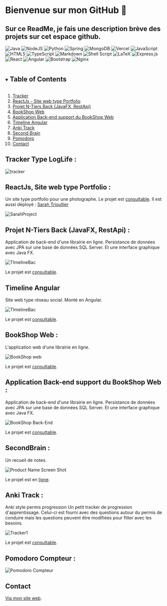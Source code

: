 # Bienvenue sur mon GitHub 👋

<!--
**Charlene19/Charlene19** is a ✨ _special_ ✨ repository because its `README.md` (this file) appears on your GitHub profile.

Here are some ideas to get you started:

- 🔭 I’m currently working on ...
- 🌱 I’m currently learning ...
- 👯 I’m looking to collaborate on ...
- 🤔 I’m looking for help with ...
- 💬 Ask me about ...
- 📫 How to reach me: ...
- 😄 Pronouns: ...
- ⚡ Fun fact: ...
-->

## Sur ce ReadMe, je fais une description brève des projets sur cet espace github. 

<img alt="Java" src="https://img.shields.io/badge/java-%23ED8B00.svg?&style=for-the-badge&logo=java&logoColor=white"/>  <img alt="NodeJS" src="https://img.shields.io/badge/node.js%20-%2343853D.svg?&style=for-the-badge&logo=node.js&logoColor=white"/>  <img alt="Python" src="https://img.shields.io/badge/python%20-%2314354C.svg?&style=for-the-badge&logo=python&logoColor=white"/>  <img alt="Spring" src="https://img.shields.io/badge/spring%20-%236DB33F.svg?&style=for-the-badge&logo=spring&logoColor=white"/>  <img alt="MongoDB" src ="https://img.shields.io/badge/MongoDB-%234ea94b.svg?&style=for-the-badge&logo=mongodb&logoColor=white"/>  <img alt="Vercel" src="https://img.shields.io/badge/vercel%20-%23000000.svg?&style=for-the-badge&logo=vercel&logoColor=white"/>
<img alt="JavaScript" src="https://img.shields.io/badge/javascript%20-%23323330.svg?&style=for-the-badge&logo=javascript&logoColor=%23F7DF1E"/>  <img alt="HTML5" src="https://img.shields.io/badge/html5%20-%23E34F26.svg?&style=for-the-badge&logo=html5&logoColor=white"/>  <img alt="TypeScript" src="https://img.shields.io/badge/typescript%20-%23007ACC.svg?&style=for-the-badge&logo=typescript&logoColor=white"/>  <img alt="Markdown" src="https://img.shields.io/badge/markdown-%23000000.svg?&style=for-the-badge&logo=markdown&logoColor=white"/>  <img alt="Shell Script" src="https://img.shields.io/badge/shell_script%20-%23121011.svg?&style=for-the-badge&logo=gnu-bash&logoColor=white"/>  <img alt="LaTeX" src="https://img.shields.io/badge/latex%20-%23008080.svg?&style=for-the-badge&logo=latex&logoColor=white"/>
<img alt="Express.js" src="https://img.shields.io/badge/express.js%20-%23404d59.svg?&style=for-the-badge"/>  <img alt="React" src="https://img.shields.io/badge/react%20-%2320232a.svg?&style=for-the-badge&logo=react&logoColor=%2361DAFB"/>  <img alt="Angular" src="https://img.shields.io/badge/angular%20-%23DD0031.svg?&style=for-the-badge&logo=angular&logoColor=white"/>  <img alt="Bootstrap" src="https://img.shields.io/badge/bootstrap%20-%23563D7C.svg?&style=for-the-badge&logo=bootstrap&logoColor=white"/>  <img alt="Nginx" src="https://img.shields.io/badge/nginx%20-%23009639.svg?&style=for-the-badge&logo=nginx&logoColor=white"/>


<details open="open">
  <summary><h2 style="display: inline-block">Table of Contents</h2></summary>
  <ol>
    <li> <a href="#tracker-type-loglife-">Tracker</a> </li>
 <li> <a href="#reactjs-site-web-type-portfolio-">ReactJs - Site web type Portfolio</a> </li>
 <li><a href="#projet-n-tiers-back-javafx-restapi-">Projet N-Tiers Back (JavaFX, RestApi)</a></li> 
    <li> <a href="#bookshop-web-">BookShop Web</a></li>
    <li><a href="#application-back-end-support-du-bookshop-web-">Application Back-end support du BookShop Web</a></li>
    <li><a href="#timeline-angular">Timeline Angular</a></li>
    <li><a href="#Anki Track">Anki Track</a></li>
    <li><a href="#secondbrain-">Second Brain</a></li>
     <li><a href="#pomodoro-compteur-">Pomodoro</a></li>
    <li><a href="#contact">Contact</a></li>
  </ol>
</details>

## Tracker Type LogLife :

![tracker](PortFolio/trackerGif.gif)

## ReactJs, Site web type Portfolio : 

Un site type portfolio pour une photographe. Le projet est [consultable](https://github.com/Charlene19/sarahProject). Il est aussi déployé : [Sarah Trioullier](https://www.sarahtrioullier.com)

![SarahProject](PortFolio/respInit.png)

## Projet N-Tiers Back (JavaFX, RestApi) : 

Application de back-end d'une librairie en ligne. Persistance de données avec JPA sur une base de données SQL Server. Et une interface graphique avec Java FX.

![TImelineBac](PortFolio/accueilBack.png)

Le projet est [consultable](https://github.com/cda2006-314/java-fx-template). 

## Timeline Angular

Site web type réseau social. Monté en Angular. 

![TImelineBac](PortFolio/timeline.png)

Le projet est [consultable](https://github.com/cda2006-314/timeline/tree/master). 

## BookShop Web : 

L'application web d'une librairie en ligne.

![BookShop web](PortFolio/Animated%20GIF-downsized_large.gif)

Le projet est [consultable](https://github.com/Charlene19/BookShopWeb). 

## Application Back-end support du BookShop Web : 

Application de back-end d'une librairie en ligne. Persistance de données avec JPA sur une base de données SQL Server. Et une interface graphique avec Java FX.

![BookShop Back-End](PortFolio/bACKbs.gif)

Le projet est [consultable](https://github.com/Charlene19/BookShop). 
## SecondBrain : 

Un recueil de notes.

![Product Name Screen Shot](https://github.com/Charlene19/secondBrain/blob/master/static/img/Zettl1.png)

Le projet est en [ligne](https://charlene19.github.io/secondBrain/). 

## Anki Track : 

Anki style permis progression
Un petit tracker de progression d'apprentissage. Celui-ci est fourni avec des questions autour du permis de conduire mais les questions peuvent être modifiées pour fitter avec les besoins.

![Tracker1](https://github.com/Charlene19/ankiTrack/blob/exec/track2.png)

Le projet est [consultable](https://github.com/Charlene19/BookShop). 

## Pomodoro Compteur : 

![Pomodoro Compteur](PortFolio/Animated%20GIF-downsized.gif)

## Contact

[Via mon site web](https://charlene19.github.io/). 

